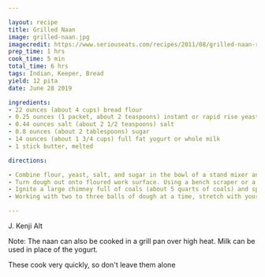 ```yaml
---

layout: recipe
title: Grilled Naan
image: grilled-naan.jpg
imagecredit: https://www.seriouseats.com/recipes/2011/08/grilled-naan-recipe.html
prep_time: 1 hrs
cook_time: 5 min
total_time: 6 hrs
tags: Indian, Keeper, Bread
yield: 12 pita
date: June 28 2019

ingredients:
- 22 ounces (about 4 cups) bread flour
- 0.25 ounces (1 packet, about 2 teaspoons) instant or rapid rise yeast
- 0.44 ounces salt (about 2 1/2 teaspoons) salt
- 0.8 ounces (about 2 tablespoons) sugar
- 14 ounces (about 1 3/4 cups) full fat yogurt or whole milk
- 1 stick butter, melted

directions:

- Combine flour, yeast, salt, and sugar in the bowl of a stand mixer and whisk until combined. Add yogurt and knead with dough hook on low speed until dough comes together into a smooth ball. Dough should stick slightly to bottom of bowl as it kneads (add slightly more yogurt or milk as necessary). Continue to knead for 5 minutes. Cover tightly with plastic wrap and allow to rise at room temperature until roughly doubled in volume, about 2 hours.
- Turn dough out onto floured work surface. Using a bench scraper or a knife, cut the dough into 12 even pieces. Roll each piece into a ball, then place on a well-floured surface (leaving a few inches of space between each one) and cover with a floured cloth. Alternatively, place each ball of dough in an individual covered pint-sized deli container. Allow dough to rise at room temperature until doubled in volume, about 2 hours.
- Ignite a large chimney full of coals (about 5 quarts of coals) and spread evenly over half of the grill. Set grill grates in place, cover, and allow to preheat for 5 minutes. Scrape grill grates clean with a brush.
- Working with two to three balls of dough at a time, stretch with your hands into an oblong roughly 10-inches long and 6-inches across (you can use a rolling pin for this as well). Once you have two or three pieces stretched, lay them out on the grill above the coals. Cook without moving until bottom side is charred in spots and light golden brown. Flip with a large spatula, pizza pell, or with tongs and cook until second side is charred and browned. Remove naan from the grill and immediately brush with melted butter. Transfer the naan to a large plate and cover it with a clean dish towel while you cook the remaining bread.

---
```

J. Kenji Alt

Note: The naan can also be cooked in a grill pan over high heat. Milk can be used in place of the yogurt.

These cook very quickly, so don't leave them alone
